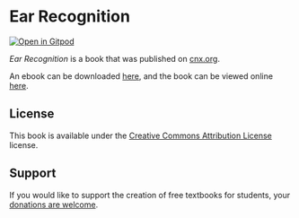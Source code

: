 # Ear Recognition

[![Open in Gitpod](https://gitpod.io/button/open-in-gitpod.svg)](https://gitpod.io/from-referrer/)

_Ear Recognition_ is a book that was published on [cnx.org](https://cnx.org/).

An ebook can be downloaded [here](https://github.com/cnx-user-books/cnxbook-ear-recognition/releases/latest), and the book can be viewed online [here](https://github.com/cnx-user-books/cnxbook-ear-recognition/releases/latest).

## License
This book is available under the [Creative Commons Attribution License](./LICENSE) license.

## Support
If you would like to support the creation of free textbooks for students, your [donations are welcome](https://riceconnect.rice.edu/donation/support-openstax-banner).
